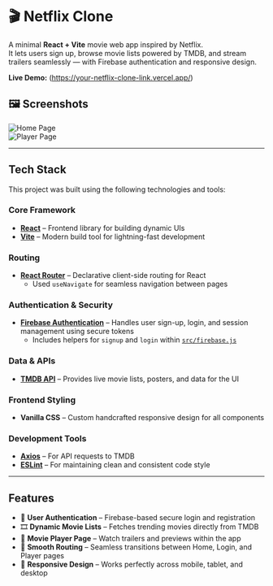 # 🎬 Netflix Clone

A minimal **React + Vite** movie web app inspired by Netflix.  
It lets users sign up, browse movie lists powered by TMDB, and stream trailers seamlessly — with Firebase authentication and responsive design.  

**Live Demo:** (https://your-netflix-clone-link.vercel.app/)

## 🖼️ Screenshots

![Home Page](docs/screenshots/home.png)  
![Player Page](docs/screenshots/player.png)

---

## Tech Stack

This project was built using the following technologies and tools:

### Core Framework
- **[React](https://react.dev/)** – Frontend library for building dynamic UIs  
- **[Vite](https://vitejs.dev/)** – Modern build tool for lightning-fast development  

### Routing
- **[React Router](https://reactrouter.com/)** – Declarative client-side routing for React  
  - Used `useNavigate` for seamless navigation between pages  

### Authentication & Security
- **[Firebase Authentication](https://firebase.google.com/docs/auth)** – Handles user sign-up, login, and session management using secure tokens  
  - Includes helpers for `signup` and `login` within [`src/firebase.js`](src/firebase.js)  

### Data & APIs
- **[TMDB API](https://www.themoviedb.org/documentation/api)** – Provides live movie lists, posters, and data for the UI  

### Frontend Styling
- **Vanilla CSS** – Custom handcrafted responsive design for all components  

### Development Tools
- **[Axios](https://axios-http.com/)** – For API requests to TMDB  
- **[ESLint](https://eslint.org/)** – For maintaining clean and consistent code style  

---

## Features

- 🔐 **User Authentication** – Firebase-based secure login and registration  
- 🎞️ **Dynamic Movie Lists** – Fetches trending movies directly from TMDB  
- 🎥 **Movie Player Page** – Watch trailers and previews within the app  
- 🚦 **Smooth Routing** – Seamless transitions between Home, Login, and Player pages  
- 📱 **Responsive Design** – Works perfectly across mobile, tablet, and desktop  


